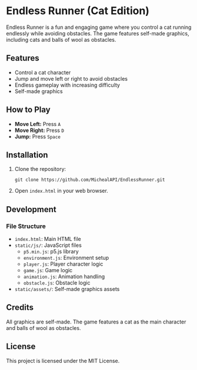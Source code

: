 # Endless Runner (Cat Edition)

Endless Runner is a fun and engaging game where you control a cat running endlessly while avoiding obstacles. The game features self-made graphics, including cats and balls of wool as obstacles.

## Features

- Control a cat character
- Jump and move left or right to avoid obstacles
- Endless gameplay with increasing difficulty
- Self-made graphics

## How to Play

- **Move Left:** Press `A`
- **Move Right:** Press `D`
- **Jump:** Press `Space`

## Installation

1. Clone the repository:
    ```
    git clone https://github.com/MichealAPI/EndlessRunner.git
    ```
2. Open `index.html` in your web browser.

## Development

### File Structure

- `index.html`: Main HTML file
- `static/js/`: JavaScript files
    - `p5.min.js`: p5.js library
    - `environment.js`: Environment setup
    - `player.js`: Player character logic
    - `game.js`: Game logic
    - `animation.js`: Animation handling
    - `obstacle.js`: Obstacle logic
- `static/assets/`: Self-made graphics assets

## Credits

All graphics are self-made. The game features a cat as the main character and balls of wool as obstacles.

## License

This project is licensed under the MIT License.
